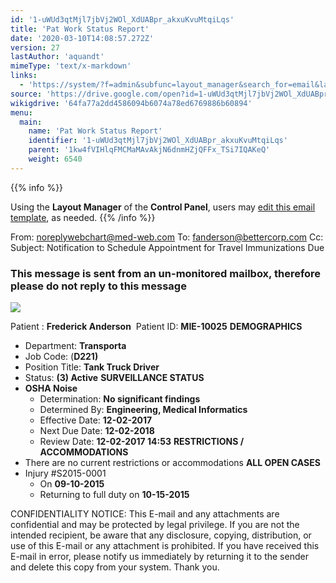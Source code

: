 ```yaml
---
id: '1-uWUd3qtMjl7jbVj2WOl_XdUABpr_akxuKvuMtqiLqs'
title: 'Pat Work Status Report'
date: '2020-03-10T14:08:57.272Z'
version: 27
lastAuthor: 'aquandt'
mimeType: 'text/x-markdown'
links:
  - 'https://system/?f=admin&subfunc=layout_manager&search_for=email&layout_search=Go&lv_layout_manager_limit=0&opp=edit&doc_type=EWORKS&old_module=Email&old_name=Pat+Work+Status+Report&active=0'
source: 'https://drive.google.com/open?id=1-uWUd3qtMjl7jbVj2WOl_XdUABpr_akxuKvuMtqiLqs'
wikigdrive: '64fa77a2dd4586094b6074a78ed6769886b60894'
menu:
  main:
    name: 'Pat Work Status Report'
    identifier: '1-uWUd3qtMjl7jbVj2WOl_XdUABpr_akxuKvuMtqiLqs'
    parent: '1kw4fVIHlqFMCMaMAvAkjN6dnmHZjQFFx_TSi7IQAKeQ'
    weight: 6540
---
```





{{% info %}}

Using the **Layout Manager** of the **Control Panel**, users may [edit this email template](https://system/?f=admin&subfunc=layout_manager&search_for=email&layout_search=Go&lv_layout_manager_limit=0&opp=edit&doc_type=EWORKS&old_module=Email&old_name=Pat+Work+Status+Report&active=0), as needed.
{{% /info %}}



From: noreplywebchart@med-web.com
To: fanderson@bettercorp.com
Cc:
Subject: Notification to Schedule Appointment for Travel Immunizations Due
  
### ****This message is sent from an un-monitored mailbox, therefore please do not reply to this message****  

  
![](../pat-work-status-report.assets/1000020100000001000000014C77D75F6DC67A52.png)  

Patient : **Frederick Anderson** 
Patient ID: **MIE-10025**
**DEMOGRAPHICS**
* Department: <strong>Transporta</strong>
* Job Code: (<strong>D221)</strong>
* Position Title: <strong>Tank Truck Driver</strong>
* Status: <strong>(3) Active</strong>
**SURVEILLANCE STATUS**
* <strong>OSHA Noise</strong>
   * Determination: <strong>No significant findings</strong>
   * Determined By: <strong>Engineering, Medical Informatics</strong>
   * Effective Date: <strong>12-02-2017 </strong>
   * Next Due Date: <strong>12-02-2018</strong>
   * Review Date: <strong>12-02-2017 14:53</strong>
**RESTRICTIONS / ACCOMMODATIONS**
* There are no current restrictions or accommodations
**ALL OPEN CASES**
* Injury #S2015-0001
   * On <strong>09-10-2015</strong>
   * Returning to full duty on <strong>10-15-2015</strong>


CONFIDENTIALITY NOTICE: This E-mail and any attachments are confidential and may be protected by legal privilege. If you are not the intended recipient, be aware that any disclosure, copying, distribution, or use of this E-mail or any attachment is prohibited. If you have received this E-mail in error, please notify us immediately by returning it to the sender and delete this copy from your system. Thank you.
